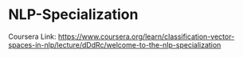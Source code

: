 # NLP-Specialization
Coursera
Link:
https://www.coursera.org/learn/classification-vector-spaces-in-nlp/lecture/dDdRc/welcome-to-the-nlp-specialization